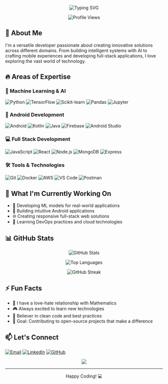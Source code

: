 <!-- Header with Animation -->
<p align="center">
  <img src="https://readme-typing-svg.demolab.com?font=Fira+Code&pause=1000&color=2F81F7&center=true&vCenter=true&width=435&lines=Hi+there!+I'm+Razee+👋;Full+Stack+%26+AI+Developer;Android+Developer+%26+ML+Enthusiast;Building+Digital+Solutions" alt="Typing SVG" />
</p>

<!-- Profile Views Counter -->
<p align="center">
  <img src="https://komarev.com/ghpvc/?username=Razee4315&style=flat-square&color=blue" alt="Profile Views"/>
</p>

<!-- About Me Section -->
## 💫 About Me
I'm a versatile developer passionate about creating innovative solutions across different domains. From building intelligent systems with AI to crafting mobile experiences and developing full-stack applications, I love exploring the vast world of technology.

<!-- Expertise Areas -->
## 🔥 Areas of Expertise

### 🤖 Machine Learning & AI
![Python](https://img.shields.io/badge/-Python-3776AB?style=flat-square&logo=python&logoColor=white)
![TensorFlow](https://img.shields.io/badge/-TensorFlow-FF6F00?style=flat-square&logo=tensorflow&logoColor=white)
![Scikit-learn](https://img.shields.io/badge/-Scikit_Learn-F7931E?style=flat-square&logo=scikit-learn&logoColor=white)
![Pandas](https://img.shields.io/badge/-Pandas-150458?style=flat-square&logo=pandas&logoColor=white)
![Jupyter](https://img.shields.io/badge/-Jupyter-F37626?style=flat-square&logo=jupyter&logoColor=white)

### 📱 Android Development
![Android](https://img.shields.io/badge/-Android-3DDC84?style=flat-square&logo=android&logoColor=white)
![Kotlin](https://img.shields.io/badge/-Kotlin-0095D5?style=flat-square&logo=kotlin&logoColor=white)
![Java](https://img.shields.io/badge/-Java-007396?style=flat-square&logo=java&logoColor=white)
![Firebase](https://img.shields.io/badge/-Firebase-FFCA28?style=flat-square&logo=firebase&logoColor=black)
![Android Studio](https://img.shields.io/badge/-Android_Studio-3DDC84?style=flat-square&logo=android-studio&logoColor=white)

### 💻 Full Stack Development
![JavaScript](https://img.shields.io/badge/-JavaScript-F7DF1E?style=flat-square&logo=javascript&logoColor=black)
![React](https://img.shields.io/badge/-React-61DAFB?style=flat-square&logo=react&logoColor=black)
![Node.js](https://img.shields.io/badge/-Node.js-339933?style=flat-square&logo=node.js&logoColor=white)
![MongoDB](https://img.shields.io/badge/-MongoDB-47A248?style=flat-square&logo=mongodb&logoColor=white)
![Express](https://img.shields.io/badge/-Express-000000?style=flat-square&logo=express&logoColor=white)

### 🛠️ Tools & Technologies
![Git](https://img.shields.io/badge/-Git-F05032?style=flat-square&logo=git&logoColor=white)
![Docker](https://img.shields.io/badge/-Docker-2496ED?style=flat-square&logo=docker&logoColor=white)
![AWS](https://img.shields.io/badge/-AWS-232F3E?style=flat-square&logo=amazon-aws&logoColor=white)
![VS Code](https://img.shields.io/badge/-VS_Code-007ACC?style=flat-square&logo=visual-studio-code&logoColor=white)
![Postman](https://img.shields.io/badge/-Postman-FF6C37?style=flat-square&logo=postman&logoColor=white)

<!-- Current Projects -->
## 🚀 What I'm Currently Working On
- 🤖 Developing ML models for real-world applications
- 📱 Building intuitive Android applications
- 🌐 Creating responsive full-stack web solutions
- 🔄 Learning DevOps practices and cloud technologies

<!-- GitHub Stats -->
## 📊 GitHub Stats
<p align="center">
  <img src="https://github-readme-stats.vercel.app/api?username=YOUR_USERNAME&show_icons=true&theme=tokyonight" alt="GitHub Stats"/>
</p>

<!-- Most Used Languages -->
<p align="center">
  <img src="https://github-readme-stats.vercel.app/api/top-langs/?username=YOUR_USERNAME&layout=compact&theme=tokyonight" alt="Top Languages"/>
</p>

<!-- Streak Stats -->
<p align="center">
  <img src="https://github-readme-streak-stats.herokuapp.com/?user=YOUR_USERNAME&theme=tokyonight" alt="GitHub Streak"/>
</p>

<!-- Fun Facts -->
## ⚡ Fun Facts
- 🔢 I have a love-hate relationship with Mathematics
- 🎮 Always excited to learn new technologies
- 🌟 Believer in clean code and best practices
- 🎯 Goal: Contributing to open-source projects that make a difference

<!-- Contact -->
## 📫 Let's Connect
[![Email](https://img.shields.io/badge/-Email-D14836?style=flat-square&logo=gmail&logoColor=white)](mailto:saqlainrazee@gmail.com)
[![LinkedIn](https://img.shields.io/badge/-LinkedIn-0077B5?style=flat-square&logo=linkedin&logoColor=white)](YOUR_LINKEDIN_URL)
[![GitHub](https://img.shields.io/badge/-GitHub-181717?style=flat-square&logo=github&logoColor=white)](YOUR_GITHUB_URL)

<!-- Footer -->
<p align="center">
  <img src="https://forthebadge.com/images/badges/built-with-love.svg"/>
</p>

---
<p align="center">Happy Coding! 💻</p>
